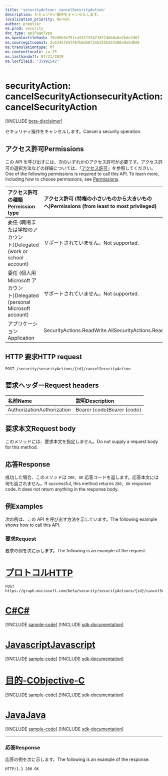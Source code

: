 ```yaml
---
title: 'securityAction: cancelSecurityAction'
description: セキュリティ操作をキャンセルします。
localization_priority: Normal
author: preetikr
ms.prod: security
doc_type: apiPageType
ms.openlocfilehash: 25e08b3e751ca532f334710f24db0a0a7bde2d0f
ms.sourcegitcommit: 2c62457e57467b8d50f21b255b553106a9a5d8d6
ms.translationtype: MT
ms.contentlocale: ja-JP
ms.lasthandoff: 07/31/2019
ms.locfileid: "35991542"
---
```

# <a name="securityaction-cancelsecurityaction"></a><span data-ttu-id="2b5ad-103">securityAction: cancelSecurityAction</span><span class="sxs-lookup"><span data-stu-id="2b5ad-103">securityAction: cancelSecurityAction</span></span>

[!INCLUDE [beta-disclaimer](../../includes/beta-disclaimer.md)]

<span data-ttu-id="2b5ad-104">セキュリティ操作をキャンセルします。</span><span class="sxs-lookup"><span data-stu-id="2b5ad-104">Cancel a security operation.</span></span>

## <a name="permissions"></a><span data-ttu-id="2b5ad-105">アクセス許可</span><span class="sxs-lookup"><span data-stu-id="2b5ad-105">Permissions</span></span>

<span data-ttu-id="2b5ad-p101">この API を呼び出すには、次のいずれかのアクセス許可が必要です。アクセス許可の選択方法などの詳細については、「[アクセス許可](/graph/permissions-reference)」を参照してください。</span><span class="sxs-lookup"><span data-stu-id="2b5ad-p101">One of the following permissions is required to call this API. To learn more, including how to choose permissions, see [Permissions](/graph/permissions-reference).</span></span>

| <span data-ttu-id="2b5ad-108">アクセス許可の種類</span><span class="sxs-lookup"><span data-stu-id="2b5ad-108">Permission type</span></span>                        | <span data-ttu-id="2b5ad-109">アクセス許可 (特権の小さいものから大きいものへ)</span><span class="sxs-lookup"><span data-stu-id="2b5ad-109">Permissions (from least to most privileged)</span></span> |
|:---------------------------------------|:--------------------------------------------|
| <span data-ttu-id="2b5ad-110">委任 (職場または学校のアカウント)</span><span class="sxs-lookup"><span data-stu-id="2b5ad-110">Delegated (work or school account)</span></span>     | <span data-ttu-id="2b5ad-111">サポートされていません。</span><span class="sxs-lookup"><span data-stu-id="2b5ad-111">Not supported.</span></span> |
| <span data-ttu-id="2b5ad-112">委任 (個人用 Microsoft アカウント)</span><span class="sxs-lookup"><span data-stu-id="2b5ad-112">Delegated (personal Microsoft account)</span></span> | <span data-ttu-id="2b5ad-113">サポートされていません。</span><span class="sxs-lookup"><span data-stu-id="2b5ad-113">Not supported.</span></span> |
| <span data-ttu-id="2b5ad-114">アプリケーション</span><span class="sxs-lookup"><span data-stu-id="2b5ad-114">Application</span></span>                            | <span data-ttu-id="2b5ad-115">SecurityActions.ReadWrite.All</span><span class="sxs-lookup"><span data-stu-id="2b5ad-115">SecurityActions.ReadWrite.All</span></span> |

## <a name="http-request"></a><span data-ttu-id="2b5ad-116">HTTP 要求</span><span class="sxs-lookup"><span data-stu-id="2b5ad-116">HTTP request</span></span>

<!-- { "blockType": "ignored" } -->

```http
POST /security/securityActions/{id}/cancelSecurityAction
```

## <a name="request-headers"></a><span data-ttu-id="2b5ad-117">要求ヘッダー</span><span class="sxs-lookup"><span data-stu-id="2b5ad-117">Request headers</span></span>

| <span data-ttu-id="2b5ad-118">名前</span><span class="sxs-lookup"><span data-stu-id="2b5ad-118">Name</span></span>          | <span data-ttu-id="2b5ad-119">説明</span><span class="sxs-lookup"><span data-stu-id="2b5ad-119">Description</span></span>   |
|:--------------|:--------------|
| <span data-ttu-id="2b5ad-120">Authorization</span><span class="sxs-lookup"><span data-stu-id="2b5ad-120">Authorization</span></span> | <span data-ttu-id="2b5ad-121">Bearer {code}</span><span class="sxs-lookup"><span data-stu-id="2b5ad-121">Bearer {code}</span></span> |

## <a name="request-body"></a><span data-ttu-id="2b5ad-122">要求本文</span><span class="sxs-lookup"><span data-stu-id="2b5ad-122">Request body</span></span>

<span data-ttu-id="2b5ad-123">このメソッドには、要求本文を指定しません。</span><span class="sxs-lookup"><span data-stu-id="2b5ad-123">Do not supply a request body for this method.</span></span>

## <a name="response"></a><span data-ttu-id="2b5ad-124">応答</span><span class="sxs-lookup"><span data-stu-id="2b5ad-124">Response</span></span>

<span data-ttu-id="2b5ad-p102">成功した場合、このメソッドは `200, OK` 応答コードを返します。応答本文には何も返されません。</span><span class="sxs-lookup"><span data-stu-id="2b5ad-p102">If successful, this method returns `200, OK` response code. It does not return anything in the response body.</span></span>

## <a name="examples"></a><span data-ttu-id="2b5ad-127">例</span><span class="sxs-lookup"><span data-stu-id="2b5ad-127">Examples</span></span>

<span data-ttu-id="2b5ad-128">次の例は、この API を呼び出す方法を示しています。</span><span class="sxs-lookup"><span data-stu-id="2b5ad-128">The following example shows how to call this API.</span></span>

### <a name="request"></a><span data-ttu-id="2b5ad-129">要求</span><span class="sxs-lookup"><span data-stu-id="2b5ad-129">Request</span></span>

<span data-ttu-id="2b5ad-130">要求の例を次に示します。</span><span class="sxs-lookup"><span data-stu-id="2b5ad-130">The following is an example of the request.</span></span>

# <a name="httptabhttp"></a>[<span data-ttu-id="2b5ad-131">プロトコル</span><span class="sxs-lookup"><span data-stu-id="2b5ad-131">HTTP</span></span>](#tab/http)
<!-- {
  "blockType": "request",
  "name": "securityaction_cancelsecurityaction"
}-->

```http
POST https://graph.microsoft.com/beta/security/securityActions/{id}/cancelSecurityAction
```
# <a name="ctabcsharp"></a>[<span data-ttu-id="2b5ad-132">C#</span><span class="sxs-lookup"><span data-stu-id="2b5ad-132">C#</span></span>](#tab/csharp)
[!INCLUDE [sample-code](../includes/snippets/csharp/securityaction-cancelsecurityaction-csharp-snippets.md)]
[!INCLUDE [sdk-documentation](../includes/snippets/snippets-sdk-documentation-link.md)]

# <a name="javascripttabjavascript"></a>[<span data-ttu-id="2b5ad-133">Javascript</span><span class="sxs-lookup"><span data-stu-id="2b5ad-133">Javascript</span></span>](#tab/javascript)
[!INCLUDE [sample-code](../includes/snippets/javascript/securityaction-cancelsecurityaction-javascript-snippets.md)]
[!INCLUDE [sdk-documentation](../includes/snippets/snippets-sdk-documentation-link.md)]

# <a name="objective-ctabobjc"></a>[<span data-ttu-id="2b5ad-134">目的-C</span><span class="sxs-lookup"><span data-stu-id="2b5ad-134">Objective-C</span></span>](#tab/objc)
[!INCLUDE [sample-code](../includes/snippets/objc/securityaction-cancelsecurityaction-objc-snippets.md)]
[!INCLUDE [sdk-documentation](../includes/snippets/snippets-sdk-documentation-link.md)]

# <a name="javatabjava"></a>[<span data-ttu-id="2b5ad-135">Java</span><span class="sxs-lookup"><span data-stu-id="2b5ad-135">Java</span></span>](#tab/java)
[!INCLUDE [sample-code](../includes/snippets/java/securityaction-cancelsecurityaction-java-snippets.md)]
[!INCLUDE [sdk-documentation](../includes/snippets/snippets-sdk-documentation-link.md)]

---


### <a name="response"></a><span data-ttu-id="2b5ad-136">応答</span><span class="sxs-lookup"><span data-stu-id="2b5ad-136">Response</span></span>

<span data-ttu-id="2b5ad-137">応答の例を次に示します。</span><span class="sxs-lookup"><span data-stu-id="2b5ad-137">The following is an example of the response.</span></span>
<!-- {
  "blockType": "response",
  "truncated": true,
  "@odata.type": "microsoft.graph.None"
} -->

```http
HTTP/1.1 200 OK
```

<!-- uuid: 16cd6b66-4b1a-43a1-adaf-3a886856ed98
2019-02-04 14:57:30 UTC -->
<!-- {
  "type": "#page.annotation",
  "description": "securityAction: cancelSecurityAction",
  "keywords": "",
  "section": "documentation",
  "tocPath": "",
  "suppressions": [
  ]
}-->
